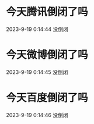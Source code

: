 # 今天腾讯倒闭了吗

2023-9-19 0:14:44 没倒闭

# 今天微博倒闭了吗

2023-9-19 0:14:45 没倒闭

# 今天百度倒闭了吗

2023-9-19 0:14:46 没倒闭

